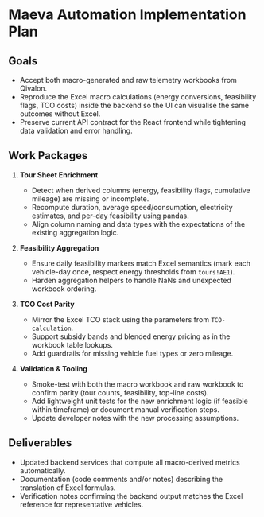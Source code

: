 # Maeva Automation Implementation Plan

## Goals
- Accept both macro-generated and raw telemetry workbooks from Qivalon.
- Reproduce the Excel macro calculations (energy conversions, feasibility flags, TCO costs) inside the backend so the UI can visualise the same outcomes without Excel.
- Preserve current API contract for the React frontend while tightening data validation and error handling.

## Work Packages

1. **Tour Sheet Enrichment**
   - Detect when derived columns (energy, feasibility flags, cumulative mileage) are missing or incomplete.
   - Recompute duration, average speed/consumption, electricity estimates, and per-day feasibility using pandas.
   - Align column naming and data types with the expectations of the existing aggregation logic.

2. **Feasibility Aggregation**
   - Ensure daily feasibility markers match Excel semantics (mark each vehicle-day once, respect energy thresholds from `tours!AE1`).
   - Harden aggregation helpers to handle NaNs and unexpected workbook ordering.

3. **TCO Cost Parity**
   - Mirror the Excel TCO stack using the parameters from `TCO-calculation`.
   - Support subsidy bands and blended energy pricing as in the workbook table lookups.
   - Add guardrails for missing vehicle fuel types or zero mileage.

4. **Validation & Tooling**
   - Smoke-test with both the macro workbook and raw workbook to confirm parity (tour counts, feasibility, top-line costs).
   - Add lightweight unit tests for the new enrichment logic (if feasible within timeframe) or document manual verification steps.
   - Update developer notes with the new processing assumptions.

## Deliverables
- Updated backend services that compute all macro-derived metrics automatically.
- Documentation (code comments and/or notes) describing the translation of Excel formulas.
- Verification notes confirming the backend output matches the Excel reference for representative vehicles.
